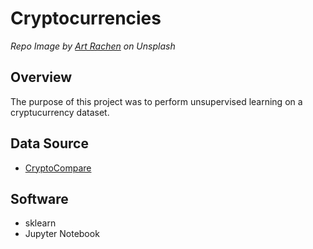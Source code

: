 # Cryptocurrencies

*Repo Image by [Art Rachen](https://unsplash.com/@artrachen?utm_source=unsplash&utm_medium=referral&utm_content=creditCopyText) on Unsplash*

## Overview

The purpose of this project was to perform unsupervised learning on a cryptucurrency dataset.

## Data Source
- [CryptoCompare](https://min-api.cryptocompare.com/data/all/coinlist)

## Software
- sklearn
- Jupyter Notebook
